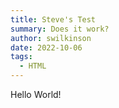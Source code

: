 ```yaml
---
title: Steve's Test
summary: Does it work?
author: swilkinson
date: 2022-10-06
tags:
  - HTML
---
```

H﻿ello World!